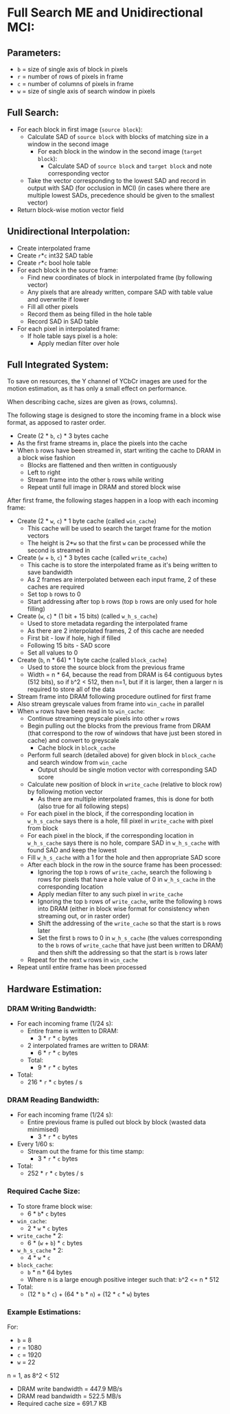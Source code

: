 # Full Search ME and Unidirectional MCI:

## Parameters:

- `b` = size of single axis of block in pixels
- `r` = number of rows of pixels in frame
- `c` = number of columns of pixels in frame
- `w` = size of single axis of search window in pixels

## Full Search:

- For each block in first image (`source block`):
    - Calculate SAD of `source block` with blocks of matching size in a window in the second image
        - For each block in the window in the second image (`target block`):
            - Calculate SAD of `source block` and `target block` and note corresponding vector
    - Take the vector corresponding to the lowest SAD and record in output with SAD (for occlusion in MCI) (in cases where there are multiple lowest SADs, precedence should be given to the smallest vector)
- Return block-wise motion vector field

## Unidirectional Interpolation:

- Create interpolated frame
- Create `r`*`c` int32 SAD table
- Create `r`*`c` bool hole table
- For each block in the source frame:
    - Find new coordinates of block in interpolated frame (by following vector)
    - Any pixels that are already written, compare SAD with table value and overwrite if lower
    - Fill all other pixels
    - Record them as being filled in the hole table
    - Record SAD in SAD table
- For each pixel in interpolated frame:
    - If hole table says pixel is a hole:
        - Apply median filter over hole

## Full Integrated System:

To save on resources, the Y channel of YCbCr images are used for the motion estimation, as it has only a small effect on performance.

When describing cache, sizes are given as (rows, columns).

The following stage is designed to store the incoming frame in a block wise format, as apposed to raster order.

- Create (2 * `b`, `c`) * 3 bytes cache
- As the first frame streams in, place the pixels into the cache
- When `b` rows have been streamed in, start writing the cache to DRAM in a block wise fashion
    - Blocks are flattened and then written in contiguously
    - Left to right
    - Stream frame into the other `b` rows while writing
    - Repeat until full image in DRAM and stored block wise

After first frame, the following stages happen in a loop with each incoming frame:

- Create (2 * `w`, `c`) * 1 byte cache (called `win_cache`)
    - This cache will be used to search the target frame for the motion vectors
    - The height is 2*`w` so that the first `w` can be processed while the second is streamed in
- Create (`w` + `b`, `c`) * 3 bytes cache (called `write_cache`)
    - This cache is to store the interpolated frame as it's being written to save bandwidth
    - As 2 frames are interpolated between each input frame, 2 of these caches are required
    - Set top `b` rows to 0
    - Start addressing after top `b` rows (top `b` rows are only used for hole filling)
- Create (`w`, `c`) * (1 bit + 15 bits) (called `w_h_s_cache`)
    - Used to store metadata regarding the interpolated frame
    - As there are 2 interpolated frames, 2 of this cache are needed
    - First bit - low if hole, high if filled
    - Following 15 bits - SAD score
    - Set all values to 0
- Create (`b`, n * 64) * 1 byte cache (called `block_cache`)
    - Used to store the source block from the previous frame  
    - Width = n * 64, because the read from DRAM is 64 contiguous bytes (512 bits), so if `b`^2 < 512, then n=1, but if it is larger, then a larger n is required to store all of the data
- Stream frame into DRAM following procedure outlined for first frame
- Also stream greyscale values from frame into `win_cache` in parallel
- When `w` rows have been read in to `win_cache`:
    - Continue streaming greyscale pixels into other `w` rows
    - Begin pulling out the blocks from the previous frame from DRAM (that correspond to the row of windows that have just been stored in cache) and convert to greyscale
        - Cache block in `block_cache`
    - Perform full search (detailed above) for given block in `block_cache` and search window from `win_cache`
        - Output should be single motion vector with corresponding SAD score
    - Calculate new position of block in `write_cache` (relative to block row) by following motion vector
        - As there are multiple interpolated frames, this is done for both (also true for all following steps)
    - For each pixel in the block, if the corresponding location in `w_h_s_cache` says there is a hole, fill pixel in `write_cache` with pixel from block
    - For each pixel in the block, if the corresponding location in `w_h_s_cache` says there is no hole, compare SAD in `w_h_s_cache` with found SAD and keep the lowest
    - Fill `w_h_s_cache` with a 1 for the hole and then appropriate SAD score
    - After each block in the row in the source frame has been processed:
        - Ignoring the top `b` rows of `write_cache`, search the following `b` rows for pixels that have a hole value of 0 in `w_h_s_cache` in the corresponding location
        - Apply median filter to any such pixel in `write_cache`
        - Ignoring the top `b` rows of `write_cache`, write the following `b` rows into DRAM (either in block wise format for consistency when streaming out, or in raster order)
        - Shift the addressing of the `write_cache` so that the start is `b` rows later
        - Set the first `b` rows to 0 in `w_h_s_cache` (the values corresponding to the `b` rows of `write_cache` that have just been written to DRAM) and then shift the addressing so that the start is `b` rows later
    - Repeat for the next `w` rows in `win_cache`
- Repeat until entire frame has been processed

## Hardware Estimation:

### DRAM Writing Bandwidth:

- For each incoming frame (1/24 s):
    - Entire frame is written to DRAM:
        - 3 * `r` * `c` bytes
    - 2 interpolated frames are written to DRAM:
        - 6 * `r` * `c` bytes
    - Total:
        - 9 * `r` * `c` bytes
- Total:
    - 216 * `r` * `c` bytes / s

### DRAM Reading Bandwidth:

- For each incoming frame (1/24 s):
    - Entire previous frame is pulled out block by block (wasted data minimised)
        - 3 * `r` * `c` bytes
- Every 1/60 s:
    - Stream out the frame for this time stamp:
        - 3 * `r` * `c` bytes
- Total:
    - 252 * `r` * `c` bytes / s

### Required Cache Size:

- To store frame block wise:
    - 6 * `b`* `c` bytes
- `win_cache`:
    - 2 * `w` * `c` bytes
- `write_cache` * 2:
    - 6 * (`w` + `b`) * `c` bytes
- `w_h_s_cache` * 2:
    - 4 * `w` * `c`
- `block_cache`:
    - `b` * n * 64 bytes
    - Where n is a large enough positive integer such that: `b`^2 <= n * 512
- Total:
    - (12 * `b` * `c`) + (64 * `b` * `n`) + (12 * `c` * `w`) bytes

### Example Estimations:

For:
- `b` = 8
- `r` = 1080
- `c` = 1920
- `w` = 22

n = 1, as 8^2 < 512

- DRAM write bandwidth = 447.9 MB/s
- DRAM read bandwidth = 522.5 MB/s
- Required cache size = 691.7 KB